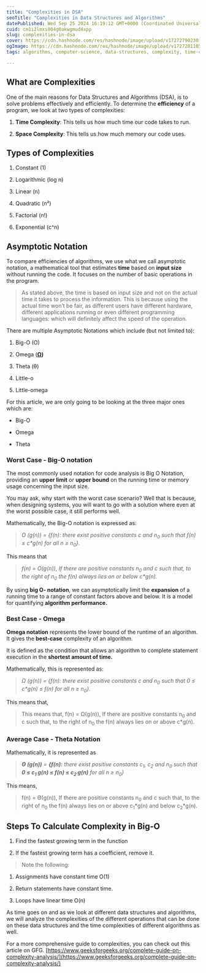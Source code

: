 ```yaml
---
title: "Complexities in DSA"
seoTitle: "Complexities in Data Structures and Algorithms"
datePublished: Wed Sep 25 2024 16:19:12 GMT+0000 (Coordinated Universal Time)
cuid: cm1i2lmxs004g0akwgmud4xpp
slug: complexities-in-dsa
cover: https://cdn.hashnode.com/res/hashnode/image/upload/v1727279023019/f2abef85-114b-40de-9c57-f4eb73a1f4d9.png
ogImage: https://cdn.hashnode.com/res/hashnode/image/upload/v1727281105084/a9bb8832-adcf-4ee5-a67d-71eb8377a3fa.png
tags: algorithms, computer-science, data-structures, complexity, time-complexity, dsa, space-complexity

---
```


## What are Complexities

One of the main reasons for Data Structures and Algorithms (DSA), is to solve problems effectively and efficiently. To determine the **efficiency** of a program, we look at two types of complexities:

1. **Time Complexity**: This tells us how much time our code takes to run.
    
2. **Space Complexity**: This tells us how much memory our code uses.
    

## Types of Complexities

1. Constant (1)
    
2. Logarithmic (log n)
    
3. Linear (n)
    
4. Quadratic (n²)
    
5. Factorial (n!)
    
6. Exponential (c^n)
    

## Asymptotic Notation

To compare efficiencies of algorithms, we use what we call asymptotic notation, a mathematical tool that estimates **time** based on **input size** without running the code. It focuses on the number of basic operations in the program.

> As stated above, the time is based on input size and not on the actual time it takes to process the information. This is because using the actual time won’t be fair, as different users have different hardware, different applications running or even different programming languages: which will definitely affect the speed of the operation.

There are multiple Asymptotic Notations which include (but not limited to):

1. Big-O (O)
    
2. Omega ([**Ω**](https://www.geeksforgeeks.org/analysis-of-algorithms-big-omega-notation/)**)**
    
3. Theta (θ)
    
4. Little-o
    
5. Little-omega
    

For this article, we are only going to be looking at the three major ones which are:

* Big-O
    
* Omega
    
* Theta
    

### Worst Case - Big-O notation

The most commonly used notation for code analysis is Big O Notation, providing an **upper limit** or **upper bound** on the running time or memory usage concerning the input size.

You may ask, why start with the worst case scenario? Well that is because, when designing systems, you will want to go with a solution where even at the worst possible case, it still performs well.

Mathematically, the Big-O notation is expressed as:

> *O (g(n)) = {f(n): there exist positive constants c and n<sub>0</sub> such that f(n) ≤ c\*g(n) for all n ≥ n<sub>0</sub>}.*

This means that

> *f(n) = O(g(n)), If there are positive constants n<sub>0</sub> and c such that, to the right of n<sub>0</sub> the f(n) always lies on or below c\*g(n).*

By using **big O- notation**, we can asymptotically limit the **expansion** of a running time to a range of constant factors above and below. It is a model for quantifying **algorithm performance.**

### Best Case - Omega

**Omega notation** represents the lower bound of the runtime of an algorithm. It gives the **best-case** complexity of an algorithm.

It is defined as the condition that allows an algorithm to complete statement execution in the **shortest amount of time.**

Mathematically, this is represented as:

> *Ω (g(n)) = {f(n): there exist positive constants c and n<sub>0</sub> such that 0 ≤ c\*g(n) ≤ f(n) for all n ≥ n<sub>0</sub>}.*

This means that,

> This means that, f(n) = Ω(g(n)), If there are positive constants n<sub>0</sub> and c such that, to the right of n<sub>0</sub> the f(n) always lies on or above c\*g(n).

### Average Case - Theta Notation

Mathematically, it is represented as

> ***Θ (g(n))*** *\=* ***{f(n):*** *there exist positive constants c<sub>1</sub>, c<sub>2</sub> and n<sub>0</sub> such that* ***0 ≤ c<sub>1 </sub> g(n) ≤ f(n) ≤ c<sub>2 </sub> g(n)*** *for all n ≥ n<sub>0</sub>}*

This means,

> f(n) = Θ(g(n)), If there are positive constants n<sub>0</sub> and c such that, to the right of n<sub>0</sub> the f(n) always lies on or above c<sub>1</sub>\*g(n) and below c<sub>2</sub>\*g(n).

## Steps To Calculate Complexity in Big-O

1. Find the fastest growing term in the function
    
2. If the fastest growing term has a coefficient, remove it.
    

> Note the following:

1. Assignments have constant time O(1)
    
2. Return statements have constant time.
    
3. Loops have linear time O(n)
    

As time goes on and as we look at different data structures and algorithms, we will analyze the complexities of the different operations that can be done on these data structures and the time complexities of different algorithms as well.

For a more comprehensive guide to complexities, you can check out this article on GFG. [https://www.geeksforgeeks.org/complete-guide-on-complexity-analysis/](https://www.geeksforgeeks.org/complete-guide-on-complexity-analysis/)